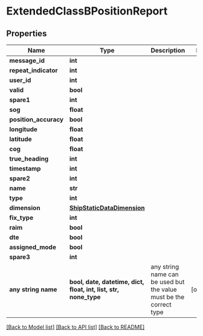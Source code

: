 # ExtendedClassBPositionReport


## Properties
Name | Type | Description | Notes
------------ | ------------- | ------------- | -------------
**message_id** | **int** |  | 
**repeat_indicator** | **int** |  | 
**user_id** | **int** |  | 
**valid** | **bool** |  | 
**spare1** | **int** |  | 
**sog** | **float** |  | 
**position_accuracy** | **bool** |  | 
**longitude** | **float** |  | 
**latitude** | **float** |  | 
**cog** | **float** |  | 
**true_heading** | **int** |  | 
**timestamp** | **int** |  | 
**spare2** | **int** |  | 
**name** | **str** |  | 
**type** | **int** |  | 
**dimension** | [**ShipStaticDataDimension**](ShipStaticDataDimension.md) |  | 
**fix_type** | **int** |  | 
**raim** | **bool** |  | 
**dte** | **bool** |  | 
**assigned_mode** | **bool** |  | 
**spare3** | **int** |  | 
**any string name** | **bool, date, datetime, dict, float, int, list, str, none_type** | any string name can be used but the value must be the correct type | [optional]

[[Back to Model list]](../README.md#documentation-for-models) [[Back to API list]](../README.md#documentation-for-api-endpoints) [[Back to README]](../README.md)


